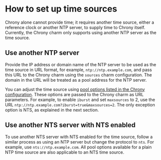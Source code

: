 # How to set up time sources

Chrony alone cannot provide time; it requires another time source, either a 
reference clock or another NTP server, to supply time to Chrony itself. 
Currently, the Chrony charm only supports using another NTP server as the 
time source.

## Use another NTP server

Provide the IP address or domain name of the NTP server to be used as the time 
source in URL format, for example, `ntp://ntp.example.com`, and pass this URL to
the Chrony charm using the `sources` charm configuration. 
The domain in the URL will be treated as a pool address for the NTP server.

You can adjust the time source using 
[pool options listed in the Chrony configuration](https://chrony-project.org/doc/4.6.1/chrony.conf.html). 
These options are passed to the Chrony charm as URL parameters. 
For example, to enable `iburst` and set `maxsources` to 2, use the 
URL `ntp://ntp.example.com?iburst=true&maxsources=2`. 
The only exception option is NTS, as explained in the next section.

## Use another NTS server with NTS enabled

To use another NTS server with NTS enabled for the time source, follow a 
similar process as using an NTP server but change the protocol to `nts`.
For example, use `nts://ntp.example.com`. 
All pool options available for a plain NTP time source are also 
applicable to an NTS time source.